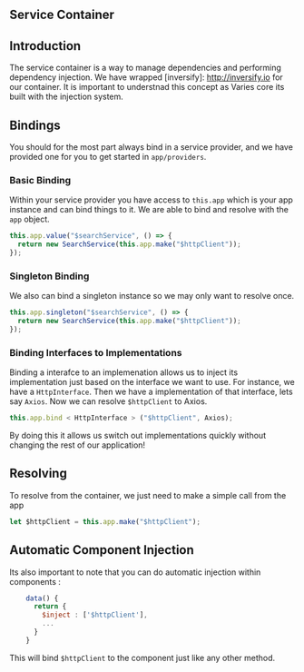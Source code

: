 ## Service Container

## Introduction

The service container is a way to manage dependencies and performing dependency injection. We have wrapped [inversify]: http://inversify.io for our container. It is important to understnad this concept as Varies core its built with the injection system.

## Bindings

You should for the most part always bind in a service provider, and we have provided one for you to get started in `app/providers`.

### Basic Binding

Within your service provider you have access to `this.app` which is your app instance and can bind things to it. We are able to bind and resolve with the `app` object.

```js
this.app.value("$searchService", () => {
  return new SearchService(this.app.make("$httpClient"));
});
```

### Singleton Binding

We also can bind a singleton instance so we may only want to resolve once.

```js
this.app.singleton("$searchService", () => {
  return new SearchService(this.app.make("$httpClient"));
});
```

### Binding Interfaces to Implementations

Binding a interafce to an implemenation allows us to inject its implementation just based on the interface we want to use. For instance, we have a `HttpInterface`. Then we have a implementation of that interface, lets say `Axios`. Now we can resolve `$httpClient` to Axios.

```js
this.app.bind < HttpInterface > ("$httpClient", Axios);
```

By doing this it allows us switch out implementations quickly without changing the rest of our application!

## Resolving

To resolve from the container, we just need to make a simple call from the app

```js
let $httpClient = this.app.make("$httpClient");
```

## Automatic Component Injection

Its also important to note that you can do automatic injection within components :

```js
    data() {
	  return {
	  	$inject : ['$httpClient'],
	  	...
	  }
    }
```

This will bind `$httpClient` to the component just like any other method.

